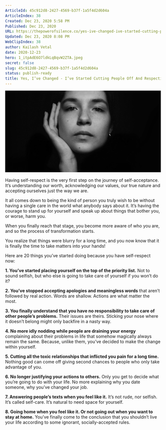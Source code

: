```yaml
---
ArticleId: 45c912d8-2427-4569-b37f-1a5f4d2d604a
ArticleIndex: 38
Created: Dec 23, 2020 5:58 PM
Published: Dec 23, 2020
URL: https://thepowerofsilence.co/yes-ive-changed-ive-started-cutting-people-off-and-respecting-myself-more/
Updated: Dec 23, 2020 8:08 PM
WebClipIndex: 38
author: Kailash Vetal
date: 2020-12-23
hero: 1_itpAdE6O7ldkLqBqvW2ZTA.jpeg
secret: false
slug: 45c912d8-2427-4569-b37f-1a5f4d2d604a
status: publish-ready
title: Yes, I’ve Changed - I’ve Started Cutting People Off And Respecting Myself More
---
```

![respect-yourself-1.jpg](38%20757b58845e144a139acb46b90f7218cb/respect-yourself-1.jpg)

Having self-respect is the very first step on the journey of self-acceptance. It’s understanding our worth, acknowledging our values, our true nature and accepting ourselves just the way we are.

It all comes down to being the kind of person you truly wish to be without having a single care in the world what anybody says about it. It’s having the courage to stand up for yourself and speak up about things that bother you, or worse, harm you.

When you finally reach that stage, you become more aware of who you are, and so the process of transformation starts.

You realize that things were blurry for a long time, and you now know that it is finally the time to take matters into your hands!

Here are 20 things you’ve started doing because you have self-respect now:

**1. You’ve started placing yourself on the top of the priority list.** Not to sound selfish, but who else is going to take care of yourself if you won’t do it?

**2. You’ve stopped accepting apologies and meaningless words** that aren’t followed by real action. Words are shallow. Actions are what matter the most.

**3. You finally understand that you have no responsibility to take care of other people’s problems.** Their issues are theirs. Sticking your nose where it doesn’t belong might only backfire in a nasty way.

**4. No more idly nodding while people are draining your energy** complaining about their problems in life that somehow magically always remain the same. Because, unlike them, you’ve decided to make the change within yourself.

**5. Cutting all the toxic relationships that inflicted you pain for a long time.** Nothing good can come off giving second chances to people who only take advantage of you.

**6. No longer justifying your actions to others.** Only you get to decide what you’re going to do with your life. No more explaining why you date someone, why you’ve changed your job.

**7. Answering people’s texts when you feel like it.** It’s not rude, nor selfish. It’s called self-care. It’s natural to need space for yourself.

**8. Going home when you feel like it. Or not going out when you want to stay at home.** You’ve finally come to the conclusion that you shouldn’t live your life according to some ignorant, socially-accepted rules.
